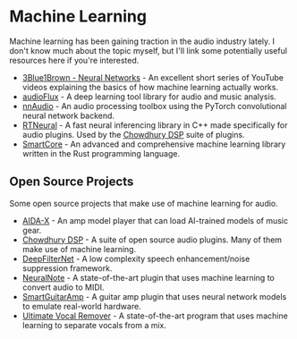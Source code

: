# Machine Learning

Machine learning has been gaining traction in the audio industry lately. I don't know much about the topic myself, but I'll link some potentially useful resources here if you're interested.

- [3Blue1Brown - Neural Networks](https://youtube.com/playlist?list=PLZHQObOWTQDNU6R1_67000Dx_ZCJB-3pi) - An excellent short series of YouTube videos explaining the basics of how machine learning actually works.
- [audioFlux](https://github.com/libAudioFlux/audioFlux) -  A deep learning tool library for audio and music analysis.
- [nnAudio](https://github.com/KinWaiCheuk/nnAudio) - An audio processing toolbox using the PyTorch convolutional neural network backend.
- [RTNeural](https://github.com/jatinchowdhury18/RTNeural) - A fast neural inferencing library in C++ made specifically for audio plugins. Used by the [Chowdhury DSP] suite of plugins.
- [SmartCore](https://smartcorelib.org/) - An advanced and comprehensive machine learning library written in the Rust programming language.

## Open Source Projects

Some open source projects that make use of machine learning for audio.

- [AIDA-X](https://github.com/AidaDSP/AIDA-X) - An amp model player that can load AI-trained models of music gear.
- [Chowdhury DSP] - A suite of open source audio plugins. Many of them make use of machine learning.
- [DeepFilterNet](https://github.com/Rikorose/DeepFilterNet) - A low complexity speech enhancement/noise suppression framework.
- [NeuralNote](https://github.com/DamRsn/NeuralNote) - A state-of-the-art plugin that uses machine learning to convert audio to MIDI.
- [SmartGuitarAmp](https://github.com/GuitarML/SmartGuitarAmp) - A guitar amp plugin that uses neural network models to emulate real-world hardware.
- [Ultimate Vocal Remover](https://github.com/Anjok07/ultimatevocalremovergui) - A state-of-the-art program that uses machine learning to separate vocals from a mix.

[Chowdhury DSP]: https://github.com/Chowdhury-DSP